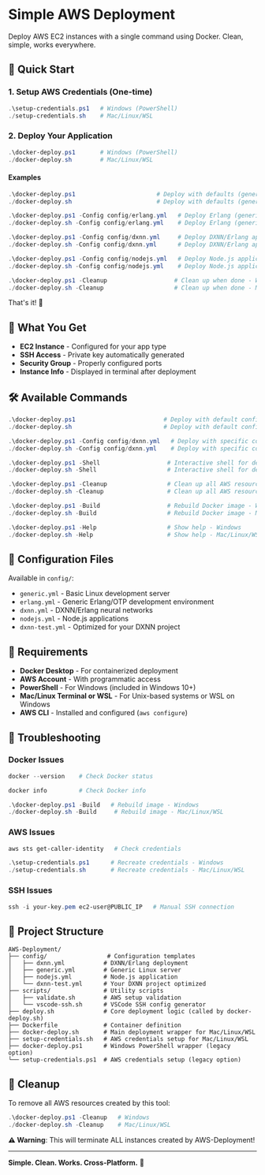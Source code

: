 # Simple AWS Deployment

Deploy AWS EC2 instances with a single command using Docker. Clean, simple, works everywhere.

## 🚀 Quick Start

### 1. Setup AWS Credentials (One-time)

```powershell
.\setup-credentials.ps1   # Windows (PowerShell)
./setup-credentials.sh    # Mac/Linux/WSL
```

### 2. Deploy Your Application

```powershell
.\docker-deploy.ps1       # Windows (PowerShell)
./docker-deploy.sh        # Mac/Linux/WSL
```

#### Examples

```powershell
.\docker-deploy.ps1                       # Deploy with defaults (generic Linux server) - Windows
./docker-deploy.sh                        # Deploy with defaults (generic Linux server) - Mac/Linux/WSL

.\docker-deploy.ps1 -Config config/erlang.yml   # Deploy Erlang (generic server) - Windows
./docker-deploy.sh -Config config/erlang.yml    # Deploy Erlang (generic server) - Mac/Linux/WSL

.\docker-deploy.ps1 -Config config/dxnn.yml     # Deploy DXNN/Erlang application - Windows
./docker-deploy.sh -Config config/dxnn.yml      # Deploy DXNN/Erlang application - Mac/Linux/WSL

.\docker-deploy.ps1 -Config config/nodejs.yml   # Deploy Node.js application - Windows
./docker-deploy.sh -Config config/nodejs.yml    # Deploy Node.js application - Mac/Linux/WSL

.\docker-deploy.ps1 -Cleanup                   # Clean up when done - Windows
./docker-deploy.sh -Cleanup                    # Clean up when done - Mac/Linux/WSL
```

That's it! 🎉

## 📜 What You Get

* **EC2 Instance** - Configured for your app type
* **SSH Access** - Private key automatically generated
* **Security Group** - Properly configured ports
* **Instance Info** - Displayed in terminal after deployment

## 🛠️ Available Commands

```powershell
.\docker-deploy.ps1                         # Deploy with default config - Windows
./docker-deploy.sh                          # Deploy with default config - Mac/Linux/WSL

.\docker-deploy.ps1 -Config config/dxnn.yml   # Deploy with specific config - Windows
./docker-deploy.sh -Config config/dxnn.yml    # Deploy with specific config - Mac/Linux/WSL

.\docker-deploy.ps1 -Shell                   # Interactive shell for debugging - Windows
./docker-deploy.sh -Shell                    # Interactive shell for debugging - Mac/Linux/WSL

.\docker-deploy.ps1 -Cleanup                 # Clean up all AWS resources - Windows
./docker-deploy.sh -Cleanup                  # Clean up all AWS resources - Mac/Linux/WSL

.\docker-deploy.ps1 -Build                   # Rebuild Docker image - Windows
./docker-deploy.sh -Build                    # Rebuild Docker image - Mac/Linux/WSL

.\docker-deploy.ps1 -Help                    # Show help - Windows
./docker-deploy.sh -Help                     # Show help - Mac/Linux/WSL
```

## 📁 Configuration Files

Available in `config/`:

* `generic.yml` - Basic Linux development server
* `erlang.yml` - Generic Erlang/OTP development environment
* `dxnn.yml` - DXNN/Erlang neural networks
* `nodejs.yml` - Node.js applications
* `dxnn-test.yml` - Optimized for your DXNN project

## 🔧 Requirements

* **Docker Desktop** - For containerized deployment
* **AWS Account** - With programmatic access
* **PowerShell** - For Windows (included in Windows 10+)
* **Mac/Linux Terminal or WSL** - For Unix-based systems or WSL on Windows
* **AWS CLI** - Installed and configured (`aws configure`)

## 🐛 Troubleshooting

### Docker Issues

```powershell
docker --version    # Check Docker status

docker info         # Check Docker info

.\docker-deploy.ps1 -Build   # Rebuild image - Windows
./docker-deploy.sh -Build     # Rebuild image - Mac/Linux/WSL
```

### AWS Issues

```powershell
aws sts get-caller-identity   # Check credentials

.\setup-credentials.ps1      # Recreate credentials - Windows
./setup-credentials.sh       # Recreate credentials - Mac/Linux/WSL
```

### SSH Issues

```powershell
ssh -i your-key.pem ec2-user@PUBLIC_IP   # Manual SSH connection
```

## 📁 Project Structure

```
AWS-Deployment/
├── config/                 # Configuration templates
│   ├── dxnn.yml           # DXNN/Erlang deployment
│   ├── generic.yml        # Generic Linux server  
│   ├── nodejs.yml         # Node.js application
│   └── dxnn-test.yml      # Your DXNN project optimized
├── scripts/               # Utility scripts
│   ├── validate.sh        # AWS setup validation
│   └── vscode-ssh.sh      # VSCode SSH config generator
├── deploy.sh              # Core deployment logic (called by docker-deploy.sh)
├── Dockerfile             # Container definition
├── docker-deploy.sh       # Main deployment wrapper for Mac/Linux/WSL
├── setup-credentials.sh   # AWS credentials setup for Mac/Linux/WSL
├── docker-deploy.ps1      # Windows PowerShell wrapper (legacy option)
└── setup-credentials.ps1  # AWS credentials setup (legacy option)
```

## 🧹 Cleanup

To remove all AWS resources created by this tool:

```powershell
.\docker-deploy.ps1 -Cleanup   # Windows
./docker-deploy.sh -Cleanup    # Mac/Linux/WSL
```

**⚠️ Warning**: This will terminate ALL instances created by AWS-Deployment!

---

**Simple. Clean. Works. Cross-Platform.** 🌟
